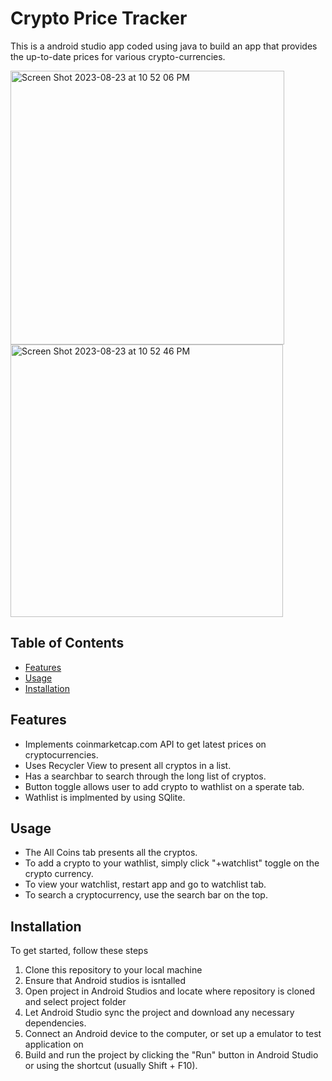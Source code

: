 # Crypto Price Tracker

This is a android studio app coded using java to build an app that provides the up-to-date prices for various crypto-currencies. 

<img width="438" alt="Screen Shot 2023-08-23 at 10 52 06 PM" src="https://github.com/ArmanGrewal03/Crypto_Price_Tracker/assets/143025874/9f7cb08f-81c6-41ad-980a-a123845a546e">
<img width="436" alt="Screen Shot 2023-08-23 at 10 52 46 PM" src="https://github.com/ArmanGrewal03/Crypto_Price_Tracker/assets/143025874/280fdfc7-7f05-4fbb-ae64-4e81dccbc4cc">


## Table of Contents

- [Features](#features)
- [Usage](#usage)
- [Installation](#installation)


## Features

- Implements coinmarketcap.com API to get latest prices on cryptocurrencies.
- Uses Recycler View to present all cryptos in a list.
- Has a searchbar to search through the long list of cryptos.
- Button toggle allows user to add crypto to wathlist on a sperate tab.
- Wathlist is implmented by using SQlite.

## Usage

- The All Coins tab presents all the cryptos.
- To add a crypto to your wathlist, simply click "+watchlist" toggle on the crypto currency.
- To view your watchlist, restart app and go to watchlist tab.
- To search a cryptocurrency, use the search bar on the top. 

## Installation

To get started, follow these steps

1. Clone this repository to your local machine
2. Ensure that Android studios is isntalled
3. Open project in Android Studios and locate where repository is cloned and select project folder
4. Let Android Studio sync the project and download any necessary dependencies.
5. Connect an Android device to the computer, or set up a emulator to test application on
6. Build and run the project by clicking the "Run" button in Android Studio or using the shortcut (usually Shift + F10).



